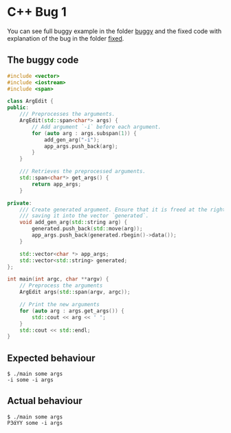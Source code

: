 # C++ Bug 1

You can see full buggy example in the folder [buggy](buggy) and the fixed code
with explanation of the bug in the folder [fixed](fixed).

## The buggy code
```c++
#include <vector>
#include <iostream>
#include <span>

class ArgEdit {
public:
    /// Preprocesses the arguments.
    ArgEdit(std::span<char*> args) {
        // Add argument `-i` before each argument.
        for (auto arg : args.subspan(1)) {
            add_gen_arg("-i");
            app_args.push_back(arg);
        }
    }

    /// Retrieves the preprocessed arguments.
    std::span<char*> get_args() {
        return app_args;
    }

private:
    /// Create generated argument. Ensure that it is freed at the right time by
    /// saving it into the vector `generated`.
    void add_gen_arg(std::string arg) {
        generated.push_back(std::move(arg));
        app_args.push_back(generated.rbegin()->data());
    }

    std::vector<char *> app_args;
    std::vector<std::string> generated;
};

int main(int argc, char **argv) {
    // Preprocess the arguments
    ArgEdit args(std::span(argv, argc));

    // Print the new arguments
    for (auto arg : args.get_args()) {
        std::cout << arg << ' ';
    }
    std::cout << std::endl;
}
```

## Expected behaviour
```shell
$ ./main some args
-i some -i args
```

## Actual behaviour
```shell
$ ./main some args
P3άYY some -i args
```
